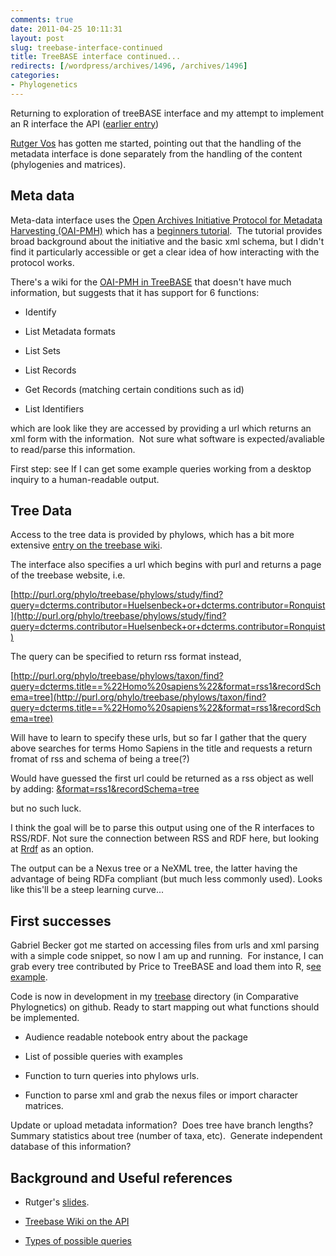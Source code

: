 ```yaml
---
comments: true
date: 2011-04-25 10:11:31
layout: post
slug: treebase-interface-continued
title: TreeBASE interface continued...
redirects: [/wordpress/archives/1496, /archives/1496]
categories:
- Phylogenetics
---
```


Returning to exploration of treeBASE interface and my attempt to implement an R interface the API ([earlier entry](http://www.carlboettiger.info/archives/1382))

[Rutger Vos](http://rutgervos.blogspot.com/) has gotten me started, pointing out that the handling of the metadata interface is done separately from the handling of the content (phylogenies and matrices).


## Meta data


Meta-data interface uses the [Open Archives Initiative Protocol for Metadata Harvesting (OAI-PMH)](http://www.openarchives.org/pmh/) which has a [beginners tutorial](http://www.oaforum.org/tutorial/english/page1.htm).  The tutorial provides broad background about the initiative and the basic xml schema, but I didn't find it particularly accessible or get a clear idea of how interacting with the protocol works.

There's a wiki for the [OAI-PMH in TreeBASE](https://sourceforge.net/apps/mediawiki/treebase/index.php?title=OAI-PMH) that doesn't have much information, but suggests that it has support for 6 functions:



	
  * Identify

	
  * List Metadata formats

	
  * List Sets

	
  * List Records

	
  * Get Records (matching certain conditions such as id)

	
  * List Identifiers


which are look like they are accessed by providing a url which returns an xml form with the information.  Not sure what software is expected/avaliable to read/parse this information.

First step: see If I can get some example queries working from a desktop inquiry to a human-readable output.


## Tree Data


Access to the tree data is provided by phylows, which has a bit more extensive [entry on the treebase wiki](https://sourceforge.net/apps/mediawiki/treebase/index.php?title=API).

The interface also specifies a url which begins with purl and returns a page of the treebase website, i.e.

[http://purl.org/phylo/treebase/phylows/study/find?query=dcterms.contributor=Huelsenbeck+or+dcterms.contributor=Ronquist](http://purl.org/phylo/treebase/phylows/study/find?query=dcterms.contributor=Huelsenbeck+or+dcterms.contributor=Ronquist)

The query can be specified to return rss format instead,

[http://purl.org/phylo/treebase/phylows/taxon/find?query=dcterms.title==%22Homo%20sapiens%22&format=rss1&recordSchema=tree](http://purl.org/phylo/treebase/phylows/taxon/find?query=dcterms.title==%22Homo%20sapiens%22&format=rss1&recordSchema=tree)

Will have to learn to specify these urls, but so far I gather that the query above searches for terms Homo Sapiens in the title and requests a return fromat of rss and schema of being a tree(?)

Would have guessed the first url could be returned as a rss object as well by adding:
[ &format=rss1&recordSchema=tree](http://purl.org/phylo/treebase/phylows/study/find?query=dcterms.contributor=Huelsenbeck+or+dcterms.contributor=Ronquist&format=rss1&recordSchema=tree)

but no such luck.

I think the goal will be to parse this output using one of the R interfaces to RSS/RDF.  Not sure the connection between RSS and RDF here, but looking at [Rrdf](http://biostar.stackexchange.com/questions/2069/how-do-i-import-rdf-data-into-r) as an option.

The output can be a Nexus tree or a NeXML tree, the latter having the advantage of being RDFa compliant (but much less commonly used).  Looks like this'll be a steep learning curve...


## First successes


Gabriel Becker got me started on accessing files from urls and xml parsing with a simple code snippet, so now I am up and running.  For instance, I can grab every tree contributed by Price to TreeBASE and load them into R, s[ee example](https://github.com/cboettig/Comparative-Phylogenetics/blob/f24c2011b848d83bdfa66aee89ad65e03a502211/treebase/demos/treebase.R).

Code is now in development in my [treebase](https://github.com/cboettig/Comparative-Phylogenetics/tree/master/treebase) directory (in Comparative Phylognetics) on github. Ready to start mapping out what functions should be implemented.



	
  * Audience readable notebook entry about the package

	
  * List of possible queries with examples

	
  * Function to turn queries into phylows urls.

	
  * Function to parse xml and grab the nexus files or import character matrices.


Update or upload metadata information?  Does tree have branch lengths?  Summary statistics about tree (number of taxa, etc).  Generate independent database of this information?


## Background and Useful references





	
  * Rutger's [slides](http://www.slideshare.net/rvosa/phyloinformatics-and-the-semantic-web).

	
  * [Treebase Wiki on the API](https://sourceforge.net/apps/mediawiki/treebase/index.php?title=API)

	
  * [Types of possible queries](https://spreadsheets.google.com/pub?key=rL--O7pyhR8FcnnG5-ofAlw)





